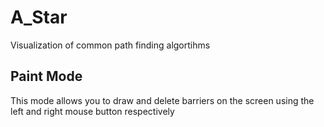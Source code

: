 # A_Star
Visualization of common path finding algortihms

## Paint Mode
This mode allows you to draw and delete barriers on the screen using the left and right mouse button respectively
